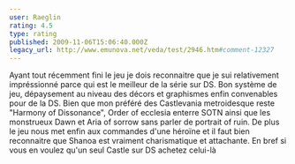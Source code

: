 ```yaml
---
user: Raeglin
rating: 4.5
type: rating
published: 2009-11-06T15:06:40.000Z
legacy_url: http://www.emunova.net/veda/test/2946.htm#comment-12327
---
```

Ayant tout récemment fini le jeu je dois reconnaitre que je sui relativement impréssionné parce qui est le meilleur de la série sur DS. Bon système de jeu, dépaysement au niveau des décors et graphismes enfin convenables pour de la DS. Bien que mon préféré des Castlevania metroidesque reste "Harmony of Dissonance", Order of ecclesia enterre SOTN ainsi que les monstrueux Dawn et Aria of sorrow sans parler de portrait of ruin.
De plus le jeu nous met enfin aux commandes d'une héroïne et il faut bien reconnaitre que Shanoa est vraiment charismatique et attachante.
En bref si vous en voulez qu'un seul Castle sur DS achetez celui-là